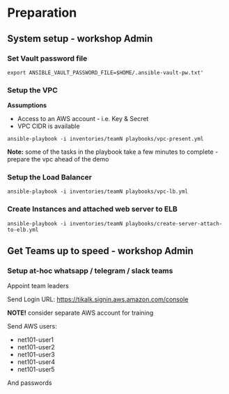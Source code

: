 # Preparation

## System setup - workshop Admin 

### Set Vault password file

```
export ANSIBLE_VAULT_PASSWORD_FILE=$HOME/.ansible-vault-pw.txt'
```

### Setup the VPC

**Assumptions** 
  - Access to an AWS account - i.e. Key & Secret
  - VPC CIDR is available 

```
ansible-playbook -i inventories/teamN playbooks/vpc-present.yml
```

**Note:** some of the tasks in the playbook take a few minutes to complete - prepare the vpc ahead of the demo

### Setup the Load Balancer

```
ansible-playbook -i inventories/teamN playbooks/vpc-lb.yml
```

### Create Instances and attached web server to ELB

```
ansible-playbook -i inventories/teamN playbooks/create-server-attach-to-elb.yml
```

## Get Teams up to speed - workshop Admin

### Setup at-hoc whatsapp / telegram / slack teams 

Appoint team leaders

Send Login URL: https://tikalk.signin.aws.amazon.com/console

**NOTE!** consider separate AWS account for training

Send AWS users:

* net101-user1 
* net101-user2 
* net101-user3 
* net101-user4 
* net101-user5 

And passwords
